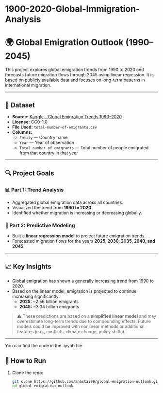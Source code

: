# 1900-2020-Global-Immigration-Analysis


# 🌍 Global Emigration Outlook (1990–2045)

This project explores global emigration trends from 1990 to 2020 and forecasts future migration flows through 2045 using linear regression. It is based on publicly available data and focuses on long-term patterns in international migration.

---

## 📁 Dataset

- **Source:** [Kaggle - Global Emigration Trends 1990–2020](https://www.kaggle.com/datasets/shreyasur965/global-emigration-trends-1990-2020)
- **License:** CC0-1.0
- **File Used:** `total-number-of-emigrants.csv`
- **Columns:**
  - `Entity` — Country name
  - `Year` — Year of observation
  - `Total number of emigrants` — Total number of people emigrated from that country in that year

---

## 🔍 Project Goals

### 📊 Part 1: Trend Analysis
- Aggregated global emigration data across all countries.
- Visualized the trend from **1990 to 2020**.
- Identified whether migration is increasing or decreasing globally.

### 🤖 Part 2: Predictive Modeling
- Built a **linear regression model** to project future emigration trends.
- Forecasted migration flows for the years **2025, 2030, 2035, 2040, and 2045**.

---

## 📈 Key Insights

- Global emigration has shown a generally increasing trend from 1990 to 2020.
- Based on the linear model, emigration is projected to continue increasing significantly:
  - **2025:** ~2.56 billion emigrants
  - **2045:** ~3.34 billion emigrants

> ⚠️ These predictions are based on a **simplified linear model** and may overestimate long-term trends due to compounding effects. Future models could be improved with nonlinear methods or additional features (e.g., conflicts, climate change, policy shifts).

---

You can find the code in the .ipynb file

## 📌 How to Run

1. Clone the repo:
   ```bash
   git clone https://github.com/anastai99/global-emigration-outlook.git
   cd global-emigration-outlook

